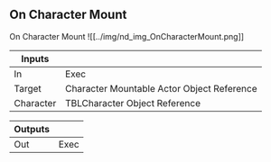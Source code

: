 ## On Character Mount
On Character Mount
![[../img/nd_img_OnCharacterMount.png]]

|Inputs||
|--|--|
| In | Exec |
| Target | Character Mountable Actor Object Reference |
| Character | TBLCharacter Object Reference |

|Outputs||
|--|--|
| Out | Exec |
